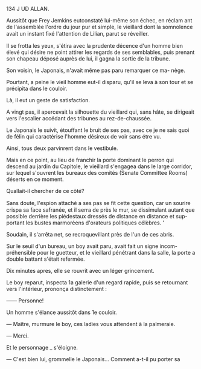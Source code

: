 134 J UD ALLAN.

Aussitôt que Frey Jemkins eutconstaté lui-même son échec, en réclam ant
de l'assemblée l'ordre du jour pur et simple, le vieillard dont la somnolence
avait un instant ﬁxé l'attention de Lilian, parut se réveiller.

Il se frotta les yeux, s'étira avec la prudente décence d'un homme bien
élevé qui désire ne point attirer les regards de ses semblables, puis prenant
son chapeau déposé auprès de lui, il gagna la sortie de la tribune.

Son voisin, le Japonais, n'avait même pas paru remarquer ce ma-
nège.

Pourtant, a peine le vieil homme eut-il disparu, qu'il se leva à son tour
et se précipita dans le couloir.

Là, il eut un geste de satisfaction.

A vingt pas, il apercevait la silhouette du vieillard qui, sans hâte, se
dirigeait vers l'escalier accédant des tribunes au rez-de-chaussée.

Le Japonais le suivit, étouffant le bruit de ses pas, avec ce je ne sais
quoi de félin qui caractérise l'homme désireux de voir sans étre vu.

Ainsi, tous deux parvinrent dans le vestibule.

Mais en ce point, au lieu de franchir la porte dominant le perron qui
descend au jardin du Capitole, le vieillard s'engagea dans le large corridor,
sur lequel s'ouvrent les bureaux des comités (Senate Committee Rooms)
déserts en ce moment.

Quallait-il chercher de ce côté?

Sans doute, l'espion attaché a ses pas se ﬁt cette question, car un sourire
crispa sa face safranée, et il serra de près le mur, se dissimulant autant
que possible derrière les piédestaux dressés de distance en distance et sup-
portant les bustes marmoréens d'orateurs politiques célèbres. '

Soudain, il s'arrêta net, se recroquevillant près de l'un de ces abris.

Sur le seuil d'un bureau, un boy avait paru, avait fait un signe incom-
préhensible pour le guetteur, et le vieillard pénétrant dans la salle, la porte
a double battant s'était refermée.

Dix minutes apres, elle se rouvrit avec un léger grincement.

Le boy reparut, inspecta 1a galerie d'un regard rapide, puis se retournant
vers l'intérieur, prononça distinctement :

—— Personne!

Un homme s'élance aussitôt dans 1e couloir.

— Maître, murmure le boy, ces ladies vous attendent à la palmeraie.

— Merci.

Et le personnage _ s'éloigne.

— C'est bien lui, grommelle le Japonais... Comment a-t-il pu porter sa

